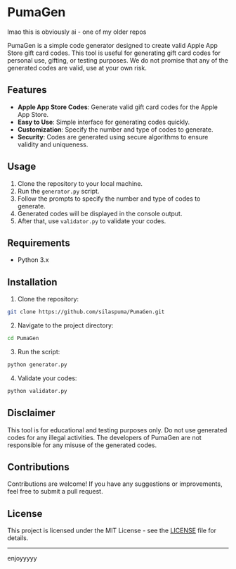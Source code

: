 # PumaGen

lmao this is obviously ai - one of my older repos

PumaGen is a simple code generator designed to create valid Apple App Store gift card codes. This tool is useful for generating gift card codes for personal use, gifting, or testing purposes.
We do not promise that any of the generated codes are valid, use at your own risk.

## Features

- **Apple App Store Codes**: Generate valid gift card codes for the Apple App Store.
- **Easy to Use**: Simple interface for generating codes quickly.
- **Customization**: Specify the number and type of codes to generate.
- **Security**: Codes are generated using secure algorithms to ensure validity and uniqueness.

## Usage

1. Clone the repository to your local machine.
2. Run the `generator.py` script.
3. Follow the prompts to specify the number and type of codes to generate.
4. Generated codes will be displayed in the console output.
5. After that, use `validator.py` to validate your codes.

## Requirements

- Python 3.x

## Installation

1. Clone the repository:

```bash
git clone https://github.com/silaspuma/PumaGen.git
```

2. Navigate to the project directory:

```bash
cd PumaGen
```

3. Run the script:

```bash
python generator.py
```

4. Validate your codes:

```bash
python validator.py
```

## Disclaimer

This tool is for educational and testing purposes only. Do not use generated codes for any illegal activities. The developers of PumaGen are not responsible for any misuse of the generated codes.

## Contributions

Contributions are welcome! If you have any suggestions or improvements, feel free to submit a pull request.

## License

This project is licensed under the MIT License - see the [LICENSE](LICENSE) file for details.

---
enjoyyyyy
